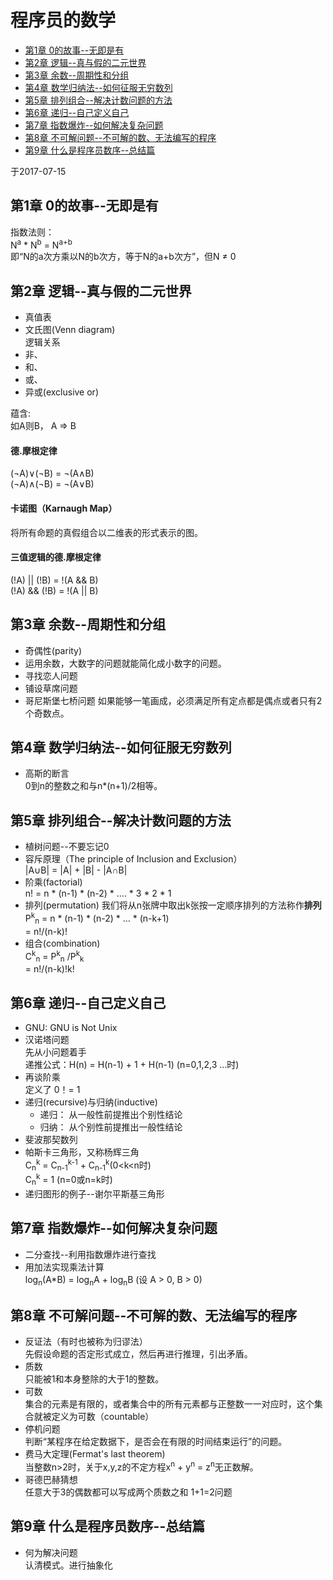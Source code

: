 # 程序员的数学
- [第1章 0的故事--无即是有](chapter1.md)
- [第2章 逻辑--真与假的二元世界](chapter2.md)
- [第3章 余数--周期性和分组](chapter3.md)
- [第4章 数学归纳法--如何征服无穷数列](chapter4.md)
- [第5章 排列组合--解决计数问题的方法](chapter5.md)
- [第6章 递归--自己定义自己](chapter6.md)
- [第7章 指数爆炸--如何解决复杂问题](chapter7.md)
- [第8章 不可解问题--不可解的数、无法编写的程序](chapter8.md)
- [第9章 什么是程序员数序--总结篇](chapter9.md)

于2017-07-15

## 第1章 0的故事--无即是有
指数法则：  
N<sup>a</sup> * N<sup>b</sup> = N<sup>a+b</sup>  
即“N的a次方乘以N的b次方，等于N的a+b次方”，但N ≠ 0

## 第2章 逻辑--真与假的二元世界
- 真值表
- 文氏图(Venn diagram)  
逻辑关系
 - 非、
 - 和、
 - 或、
 - 异或(exclusive or)  

蕴含:  
如A则B， A => B  

#### 德.摩根定律  
(¬A)∨(¬B) = ¬(A∧B)  
(¬A)∧(¬B) = ¬(A∨B) 

#### 卡诺图（Karnaugh Map）  
将所有命题的真假组合以二维表的形式表示的图。


#### 三值逻辑的德.摩根定律  
(!A) || (!B) = !(A && B)  
(!A) && (!B) = !(A || B)

## 第3章 余数--周期性和分组  
 - 奇偶性(parity)
 - 运用余数，大数字的问题就能简化成小数字的问题。
 - 寻找恋人问题
 - 铺设草席问题
 - 哥尼斯堡七桥问题
 		如果能够一笔画成，必须满足所有定点都是偶点或者只有2个奇数点。 

## 第4章 数学归纳法--如何征服无穷数列
 - 高斯的断言  
 	0到n的整数之和与n*(n+1)/2相等。
  
  
## 第5章 排列组合--解决计数问题的方法
 - 植树问题--不要忘记0
 - 容斥原理（The  principle of Inclusion and Exclusion）  
 	|A∪B| = |A| + |B| - |A∩B|
 - 阶乘(factorial)  
 	n! = n * (n-1) * (n-2) * .... * 3 * 2 * 1
 - 排列(permutation)
   我们将从n张牌中取出k张按一定顺序排列的方法称作**排列**  
	P<sup>k</sup><sub>n</sub> = n * (n-1) * (n-2) * ... * (n-k+1)  
	  = n!/(n-k)!
 - 组合(combination)  
   C<sup>k</sup><sub>n</sub> = P<sup>k</sup><sub>n</sub> /P<sup>k</sup><sub>k</sub>  
	= n!/(n-k)!k!
 	

## 第6章 递归--自己定义自己
 - GNU: GNU is Not Unix
 - 汉诺塔问题  
 	先从小问题着手  
	递推公式：H(n) = H(n-1) + 1 + H(n-1)  (n=0,1,2,3 ...时)
 - 再谈阶乘  
 	定义了 0！= 1
 - 递归(recursive)与归纳(inductive)
 	- 递归： 从一般性前提推出个别性结论
 	- 归纳： 从个别性前提推出一般性结论
 - 斐波那契数列
 - 帕斯卡三角形，又称杨辉三角  
 	C<sub>n</sub><sup>k</sup> = C<sub>n-1</sub><sup>k-1</sup> + C<sub>n-1</sub><sup>k</sup>(0<k<n时)  
    C<sub>n</sub><sup>k</sup> = 1 (n=0或n=k时)
 - 递归图形的例子--谢尔平斯基三角形


## 第7章 指数爆炸--如何解决复杂问题
- 二分查找--利用指数爆炸进行查找
- 用加法实现乘法计算  
	log<sub>n</sub>(A*B) = log<sub>n</sub>A + log<sub>n</sub>B (设 A > 0, B > 0)


## 第8章 不可解问题--不可解的数、无法编写的程序
- 反证法（有时也被称为归谬法）  
	先假设命题的否定形式成立，然后再进行推理，引出矛盾。
- 质数    
	只能被1和本身整除的大于1的整数。  
- 可数  
	集合的元素是有限的，或者集合中的所有元素都与正整数一一对应时，这个集合就被定义为可数（countable）  
- 停机问题  
	判断“某程序在给定数据下，是否会在有限的时间结束运行”的问题。   
- 费马大定理(Fermat's last theorem)  
	当整数n>2时，关于x,y,z的不定方程x<sup>n</sup> + y<sup>n</sup> = z<sup>n</sup>无正数解。  
- 哥德巴赫猜想  
	任意大于3的偶数都可以写成两个质数之和   1+1=2问题

 
## 第9章 什么是程序员数序--总结篇
- 何为解决问题  
	认清模式。进行抽象化






